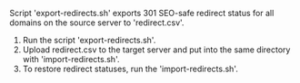 Script 'export-redirects.sh' exports 301 SEO-safe redirect status for all domains on the source server to 'redirect.csv'.

1. Run the script 'export-redirects.sh'.
2. Upload redirect.csv to the target server and put into the same directory with 'import-redirects.sh'.
3. To restore redirect statuses, run the 'import-redirects.sh'.